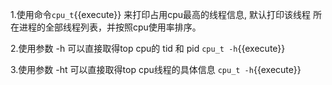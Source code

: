 1.使用命令`cpu_t`{{execute}} 来打印占用cpu最高的线程信息, 默认打印该线程
所在进程的全部线程列表，并按照cpu使用率排序。

2.使用参数 -h 可以直接取得top cpu的 tid 和 pid `cpu_t -h`{{execute}} 

3.使用参数 -ht 可以直接取得top cpu线程的具体信息 `cpu_t -h`{{execute}} 